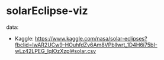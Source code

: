 # solarEclipse-viz

data:
- Kaggle: https://www.kaggle.com/nasa/solar-eclipses?fbclid=IwAR2UCw9-HOuhfdZv6Am8VPbllwrt_1D4H6i75bI-wLz42LPEG_lqIOzXzpI#solar.csv
